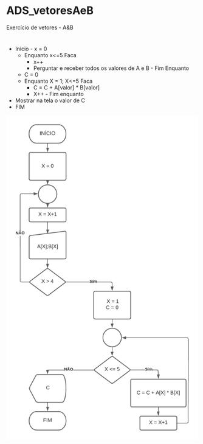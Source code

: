 # ADS_vetoresAeB
Exercício de vetores - A&amp;B
#
   - Inicio
    - x = 0
      - Enquanto x<=5 Faca
         - x++
         - Perguntar e receber todos os valores de A e B
    - Fim Enquanto
       - C = 0
        - Enquanto X = 1; X<=5 Faca
          - C = C + A[valor] * B[valor]
          - X++
    - Fim enquanto
   - Mostrar na tela o valor de C
 - FIM

![isso é uma imagem](https://github.com/PabloRomeroDLM/ADS_vetoresAeB/blob/main/vetorAeB.png)
